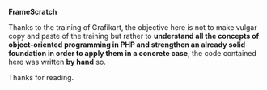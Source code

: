 **FrameScratch**

Thanks to the training of Grafikart, the objective here is not to make vulgar copy and paste of the training but rather to **understand all the concepts of object-oriented programming in PHP and strengthen an already solid foundation in order to apply them in a concrete case**, the code contained here was written **by hand** so.

Thanks for reading.